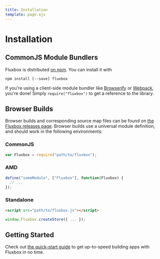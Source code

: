 ```yaml
---
title: Installation
template: page.ejs
---
```


Installation
============

CommonJS Module Bundlers
------------------------

Fluxbox is distributed [on npm](https://www.npmjs.org/package/fluxbox). You can install it with

`npm install [--save] fluxbox`

If you're using a client-side module bundler like [Browserify](http://browserify.org/) or [Webpack](http://webpack.github.io/), you're done! Simply `require("fluxbox")` to get a reference to the library.

Browser Builds
--------------

Browser builds and corresponding source map files can be found on [the Fluxbox releases page](https://github.com/BinaryMuse/fluxbox/releases). Browser builds use a universal module definition, and should work in the following environments:

### CommonJS

```javascript
var Fluxbox = require("path/to/fluxbox");
```

### AMD

```javascript
define("someModule", ["Fluxbox"], function(Fluxbox) {
  // ...
});
```

### Standalone

```html
<script src="path/to/fluxbox.js"></script>
```

```javascript
window.Fluxbox.createStore({ ... });
```

Getting Started
---------------

Check out [the quick-start guide](/getting-started/quick-start.html) to get up-to-speed building apps with Fluxbox in no time.

